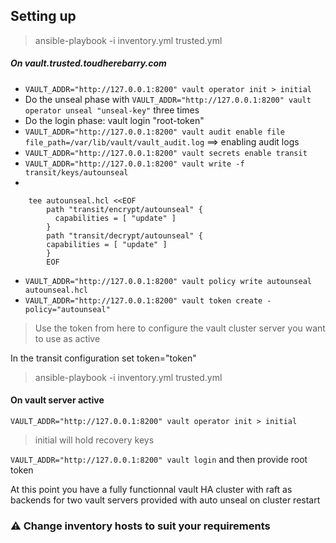 
## Setting up

> ansible-playbook -i inventory.yml trusted.yml

##### On vault.trusted.toudherebarry.com
  - `VAULT_ADDR="http://127.0.0.1:8200" vault operator init > initial`
  - Do the unseal phase with `VAULT_ADDR="http://127.0.0.1:8200" vault operator unseal "unseal-key"` three times
  - Do the login phase: vault login "root-token"
  - `VAULT_ADDR="http://127.0.0.1:8200" vault audit enable file file_path=/var/lib/vault/vault_audit.log` ==> enabling audit logs
  - `VAULT_ADDR="http://127.0.0.1:8200" vault secrets enable transit`
  - `VAULT_ADDR="http://127.0.0.1:8200" vault write -f transit/keys/autounseal`
  - 
  ```  
	  tee autounseal.hcl <<EOF
          path "transit/encrypt/autounseal" {
            capabilities = [ "update" ]
          }
          path "transit/decrypt/autounseal" {
          capabilities = [ "update" ]
          }
          EOF

  ```
  - `VAULT_ADDR="http://127.0.0.1:8200" vault policy write autounseal autounseal.hcl`
  - `VAULT_ADDR="http://127.0.0.1:8200" vault token create -policy="autounseal"`
> Use the token from here to configure the vault cluster server you want to use as active

In the transit configuration set token="token"


> ansible-playbook -i inventory.yml trusted.yml


#### On vault server active
`VAULT_ADDR="http://127.0.0.1:8200" vault operator init > initial`
> initial will hold recovery keys

`VAULT_ADDR="http://127.0.0.1:8200" vault login` and then provide root token

At this point you have a fully functionnal vault HA cluster with raft as backends for two vault servers provided with auto unseal on cluster restart

### ⚠️ Change inventory hosts to suit your requirements

